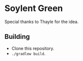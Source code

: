 # Soylent Green

Special thanks to Thayle for the idea.

## Building

- Clone this repository.
- `./gradlew build`.
